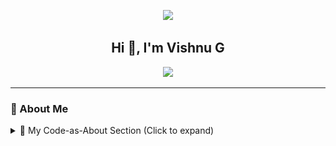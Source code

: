 <!-- README.md for vishnuwebz -->

<p align="center">
  <img src="https://capsule-render.vercel.app/api?type=waving&height=180&text=Vishnuwebz%20-%20Code%20Crafter&fontAlign=50&fontColor=ffffff&fontSize=30&desc=Python%20Full-Stack%20Developer%20|%20100%20Days%20of%20Code%20Warrior&descSize=18&descAlign=50&descAlignY=70&color=0:0f2027,50:203a43,100:2c5364" />
</p>

<h2 align="center">Hi 👋, I'm Vishnu G</h2>

<p align="center">
  <img src="https://readme-typing-svg.herokuapp.com?font=Fira+Code&duration=3000&pause=1000&color=FF6F00&center=true&vCenter=true&width=600&lines=Python+Full+Stack+Developer;150++Mini+Projects+Completed;500++Exercises+Cracked;Open+Source+Contributor;React+%7C+Django+%7C+REST+API+Learner" />
</p>

---

### 🚀 About Me

<details>
  <summary>🧠 My Code-as-About Section (Click to expand)</summary>

```python
class Vishnu:
    def __init__(self):
        self.name = "Vishnu G"
        self.username = "vishnuwebz"
        self.role = "Python Full Stack Developer"
        self.experience = ["100 Days of Code", "131+ Mini Projects", "405+ Exercises"]
        self.learning = ["Django", "React", "System Design", "ML"]
        self.goals = ["Master Full Stack", "Get Placed", "Build SaaS Products"]

    def current_focus(self):
        return self.learning

me = Vishnu()
print(me.current_focus())
```

📊 GitHub Stats
<p align="center"> <img src="https://github-readme-stats.vercel.app/api?username=vishnuwebz&show_icons=true&theme=tokyonight&count_private=true&hide=prs&hide_border=true" width="48%"/> <img src="https://github-readme-streak-stats.herokuapp.com?user=vishnuwebz&theme=tokyonight&hide_border=true" width="48%"/> </p>

🔥 Contribution Graph
<p align="center"> <img src="https://github-readme-activity-graph.vercel.app/graph?username=vishnuwebz&theme=tokyo-night&hide_border=true"/> </p>

📈 Languages Used
<p align="center"> <img src="https://github-readme-stats.vercel.app/api/top-langs/?username=vishnuwebz&layout=compact&theme=tokyonight&langs_count=8&hide_border=true" /> </p>

🧠 Achievements
✅ Completed 100 Days of Code

🚀 Built 150+ Mini Projects

📚 Solved 500+ Python Exercises

💻 Self-taught from zero to full stack

🧠 Dedicated to mastering IT with focus



## 🏆 Featured Projects

- updating soon ⚙️...


👥 Connect with Me
<p align="center"> <a href="https://www.linkedin.com/in/vishnugkannath/" target="_blank"> <img src="https://img.shields.io/badge/LinkedIn-0077B5?style=for-the-badge&logo=linkedin&logoColor=white"/> </a> <a href="mailto:vishnugkannath@gmail.com"> <img src="https://img.shields.io/badge/Gmail-D14836?style=for-the-badge&logo=gmail&logoColor=white"/> </a> <a href="https://github.com/vishnuwebz"> <img src="https://img.shields.io/badge/GitHub-181717?style=for-the-badge&logo=github&logoColor=white"/> </a> </p>


🕵️‍♂️ Profile Views
<p align="center"> <img src="https://komarev.com/ghpvc/?username=vishnuwebz&label=Visitors&color=0e75b6&style=flat" /> </p>

🧩 Tech Stack
<p align="center"> <img src="https://skillicons.dev/icons?i=python,django,react,html,css,js,bootstrap,git,github,postman,vscode,sqlite,mysql" /> </p>

### ⏱️ WakaTime Coding Stats coming soon...

<br>  <!-- Single space -->

#### 🏆 LeetCode Stats

[![LeetCode Stats](https://leetcode.card.workers.dev/?username=vishnuwebz&theme=dark)](https://leetcode.com/u/vishnuwebz/)

<br>  <!-- Single space -->

### ⌨️ Verified Typing Skills
<table>
  <tr>
    <td><a href="https://www.edclub.com/sportal/badges.html"><img src="https://static.typingclub.com/m/badges/TheHeavyweight/Active/10TheHeavyweight.svg" width="150"></a></td>
    <td><a href="https://www.edclub.com/sportal/badges.html"><img src="https://static.typingclub.com/m/badges/WeekendHero/Active/WeekendHero.svg" width="150"></a></td>
    <td><a href="https://www.edclub.com/sportal/badges.html"><img src="https://static.typingclub.com/m/badges/DayStreak/Active/14DayStreak.svg" width="150"></a></td>
    <td><a href="https://www.edclub.com/sportal/badges.html"><img src="https://static.typingclub.com/m/badges/FieryTypist/Active/50FieryTypist.svg" width="150"></a></td>
    <td><a href="https://www.edclub.com/sportal/badges.html"><img src="https://static.typingclub.com/m/badges/KeyboardCrusher/Active/30KeyboardCrusher.svg" width="150"></a></td>
    <td><a href="https://www.edclub.com/sportal/badges.html"><img src="https://static.typingclub.com/m/badges/TheMarathoner/Active/30Marathoner.svg" width="150"></a></td>
  </tr>
</table>

---

### ⌨️ Typing Stats Snapshot

<p align="center">
  <img src="https://github.com/vishnuwebz/vishnuwebz/blob/main/monkeytype_vishnuwebz_typingstats.png" width="500"/>
</p>

### ⌨️ Typing Speed (Monkeytype)

<p align="center">
  <a href="https://monkeytype.com/profile/vishnuwebz" target="_blank">
    <img src="https://img.shields.io/badge/Monkeytype-Visit%20My%20Profile-orange?style=for-the-badge&logo=monkeytype&logoColor=white" />
  </a>
</p>

<p align="center"> <img src="https://capsule-render.vercel.app/api?type=waving&height=120&section=footer&color=0:0f2027,50:203a43,100:2c5364"/> </p>
